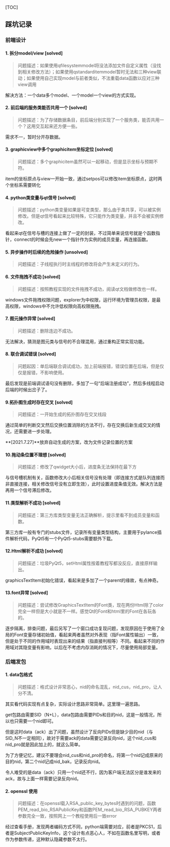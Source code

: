 

[TOC]

## 踩坑记录

### 前端设计

#### 1. 拆分model/view [solved]

> 问题描述：如果使用qfilesystemmodel将没法添加文件自定义属性（没找到相关修改方法）；如果使用qstandarditemmodel暂时无法和三种view联动；如果使用自己实现model与前者类似，不法重载data函数以应对三种view调用

解决方法：一个data多个model、一个model一个view的方式实现。

#### 2. 前后端的服务类能否共用一个 [solved]

> 问题描述：为了存储数据条目，前后端分别实现了一个服务类，能否共用一个？这用交互起来还方便一些。

需求不一，暂时分开存数据。

#### 3. graphicview中多个graphicitem坐标定位 [solved]

> 问题描述：多个graphicitem虽然可以一起移动，但是显示坐标与预期不符。

item的坐标原点与view一开始一致，通过setpos可以修改item坐标原点，这时两个坐标系需要转化

#### 4. python类变量与qt信号 [solved]

> 问题描述：python类变量如果是可变类型，那么由于类共享，可以被实例修改。但是qt信号看起来比较特殊，它只能作为类变量，并且不会被实例修改。

看起来qt在信号与槽的连接上做了一定的封装，不过简单来说信号就是个函数指针，connect的时候会先new一个指针作为实例的成员变量，再连接函数。

#### 5. 异步操作时后续的危险操作 [unsolved]

> 问题描述：子线程执行时主线程的修改将会产生未定义的行为。

#### 6. 文件拖拽不成功 [solved]

> 问题描述：按照教程实现的文件拖拽不成功，阅读qt文档做修改也一样。

windows文件拖拽权限问题，explorer为中权限，运行环境为管理员权限，是最高权限，windows中不允许低权限向高权限拖拽。

#### 7. 图元操作异常 [solved]

> 问题描述：删除连边不成功。

无法解决，猜测是图元类与信号的不合理混用，通过重构正常实现功能。

#### 8. 联合调试错误 [solved]

> 问题起因：单后端联合调试成功，加上前端报错，错误位置在后端，但是仅仅是报错，不影响使用。

最后发现是前端调试语句没有删除，多加了一句“后端注册成功”，然后多线程启动后端的时候出岔子了。

#### 9.拓扑图生成时存在交叉 [solved]

> 问题描述：一开始生成的拓扑图存在交叉线段

通过简单的判断交叉然后交换位置消除的方法不行，存在交换后新生成交叉的情况，还需要进一步处理。

**[2021.7.27]**放弃自动生成的方案，改为文件记录位置的方案

#### 10.拖动条位置不理想 [solved]

> 问题描述：修改了qwidget大小后，进度条无法保持在最下方

与信号槽机制有关，函数修改大小后相关信号没有处理（即连接方式是队列连接而非直接连接，相关修改信号没有立即生效），此时设置进度条值无效。解决方法是再用一个信号滞后修改。

#### 11.类型解析不成功 [solved]

> 问题描述：第三方库类型变量无法正确解析，提示里看不到成员变量和函数。

第三方库一般有专门的stubs文件，记录所有变量类型结构，主要用于pylance插件解析代码，PyQt5有一个PyQt5-stubs需要额外下载。

#### 12.Html解析不成功 [solved]

> 问题描述：垃圾PyQt5，setHtml属性按着教程写都没反应，直接原样输出。

graphicsTextItem初始化错误，看起来是多加了一个parent的缘故，有点神奇。

#### 13.font异常 [solved]

> 问题描述：尝试修改GraphicsTextItem的Font类，现在两份Html除了color完全一样但是大小就是不一样。感觉Qt的Font和html里的Font在各玩各的。

逐步隔离，排查问题，最后另写了一个窗口成功复现问题，发现原因在于使用了全局的Font变量存储初始值，看起来两者虽然对外表现（指Font属性输出）一致，但是处于不同的作用域时表现出来的结果（指直接判相等）不同。看起来不同的作用域对其隐变量有影响，以后在不考虑内存消耗的情况下，尽量使用局部变量。

### 后端发包

#### 1. data包格式

> 问题描述：格式设计非常恶心，nid的命名混乱，nid_cus，nid_pro，让人分不清。

其实看代码实现有点复杂，实际设计思路非常简单。这里理一遍思路。

get包路由需要SID（N+L），data包路由需要PIDs和目的nid，这是一般情况，所以也只需要一个nid即可。

但是这时data（ack）出了问题，虽然设计了反向PIDs但是缺少目的nid（与SID_N不一定相同），故对于需要ack的data需要记录反向nid，这个nid_cus和nid_pro就是因此加上的，就这么简单。

为了方便记忆，建议不要理会nid_cus和nid_pro的命名，将第一个nid记成原来的目的nid，第二个nid记成nid_bak，记录反向nid。

令人难受的是data（ack）只用一个nid还不行，因为客户端无法区分是谁发来的ack，故与上面一样需要记录反向nid。

#### 2. openssl 使用

> 问题描述：在openssl载入RSA_public_key_bytes时遇到的问题，函数PEM_read_bio_RSAPublicKey和函数PEM_read_bio_RSA_PUBKEY两者参数完全一致，按照网上一个教程使用后一致error

经过查看手册，发现两者编码方式不同，python端需要对应，前者是PKCS1，后者是SubjectPublicKeyInfo，这个设计有点恶心人，不如在函数名里写明，或者作为参数传递，这种默认隐藏参数不太行。


